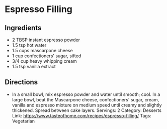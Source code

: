 # Espresso Filling
## Ingredients
- 2 TBSP instant espresso powder
- 1.5 tsp hot water
- 1.5 cups mascarpone cheese
- 1 cup confectioners' sugar, sifted
- 3/4 cup heavy whipping cream
- 1.5 tsp vanilla extract
## Directions
- In a small bowl, mix espresso powder and water until smooth; cool. In a large bowl, beat the Mascarpone cheese, confectioners' sugar, cream, vanilla and espresso mixture on medium speed until creamy and slightly thickened. Spread between cake layers.
Servings: 2
Category: Desserts
Link: https://www.tasteofhome.com/recipes/espresso-filling/
Tags: Vegetarian
